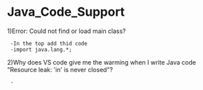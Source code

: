 # Java_Code_Support

1)Error: Could not find or load main class?

     -In the top add thid code
     -import java.lang.*;
            
              
2)Why does VS code give me the warming when I write Java code "Resource leak: 'in' is never closed"?

     -
